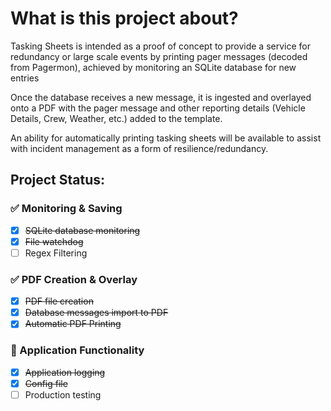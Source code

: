 # What is this project about?
Tasking Sheets is intended as a proof of concept to provide a service for redundancy or large scale events by printing pager messages (decoded from Pagermon), achieved by monitoring an SQLite database for new entries

Once the database receives a new message, it is ingested and overlayed onto a PDF with the pager message and other reporting details (Vehicle Details, Crew, Weather, etc.) added to the template.

An ability for automatically printing tasking sheets will be available to assist with incident management as a form of resilience/redundancy.

## __Project Status:__

### :white_check_mark: Monitoring & Saving

- [x] ~~SQLite database monitoring~~
- [x] ~~File watchdog~~
- [ ] Regex Filtering

### :white_check_mark: PDF Creation & Overlay
- [x] ~~PDF file creation~~
- [x] ~~Database messages import to PDF~~
- [x] ~~Automatic PDF Printing~~

### :repeat: Application Functionality
- [x] ~~Application logging~~
- [x] ~~Config file~~
- [ ] Production testing
